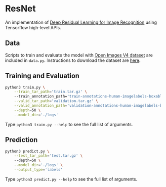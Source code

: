 
ResNet 
======

An implementation of [Deep Residual Learning for Image Recognition](https://arxiv.org/pdf/1512.03385.pdf) using Tensorflow high-level APIs.

## Data
Scripts to train and evaluate the model with [Open Images V4 dataset](https://storage.googleapis.com/openimages/web/index.html) are included in `data.py`. Instructions to download the dataset are [here](https://github.com/cvdfoundation/open-images-dataset).

## Training and Evaluation
```sh
python3 train.py \
    --train_tar_path='train.tar.gz' \ 
    --train_annotation_path='train-annotations-human-imagelabels-boxable.csv' \
    --valid_tar_path='validation.tar.gz' \
    --valid_annotation_path='validation-annotations-human-imagelabels-boxable.csv' \
    --depth=50 \
    --model_dir='./logs'
```
Type `python3 train.py --help` to see the full list of arguments.

## Prediction
```sh
python3 predict.py \
    --test_tar_path='test.tar.gz' \ 
    --depth=50 \
    --model_dir='./logs' \
    --output_type='labels'
```
Type `python3 predict.py --help` to see the full list of arguments.

